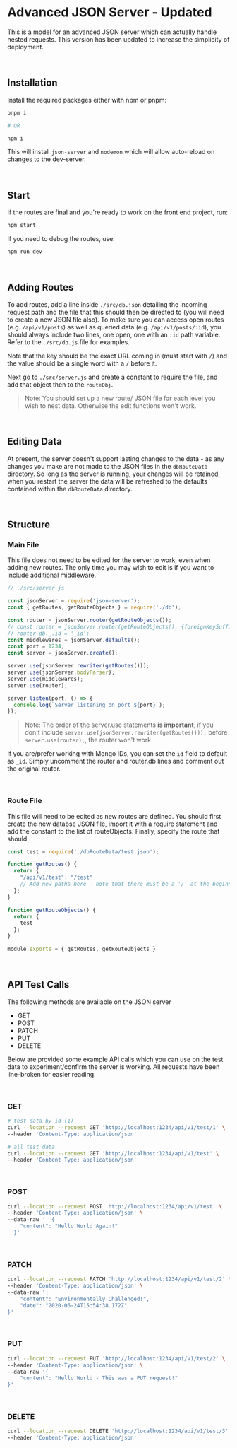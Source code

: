 # Advanced JSON Server - Updated

This is a model for an advanced JSON server which can actually handle nested requests. This version has been updated to increase the simplicity of deployment. 

&nbsp;
## Installation
Install the required packages either with npm or pnpm:

```bash
pnpm i

# OR

npm i
```

This will install `json-server` and `nodemon` which will allow auto-reload on changes to the dev-server.

&nbsp;
## Start
If the routes are final and you're ready to work on the front end project, run:

```bash
npm start
```

If you need to debug the routes, use:

```bash
npm run dev
```

&nbsp;
## Adding Routes
To add routes, add a line inside `./src/db.json` detailing the incoming request path and the file that this should then be directed to (you will need to create a new JSON file also). To make sure you can access open routes (e.g. `/api/v1/posts`) as well as queried data (e.g. `/api/v1/posts/:id`), you should always include two lines, one open, one with an `:id` path variable. Refer to the `./src/db.js` file for examples.

Note that the key should be the exact URL coming in (must start with `/`) and the value should be a single word with a `/` before it.

Next go to `./src/server.js` and create a constant to require the file, and add that object then to the `routeObj`. 

> Note: You should set up a new route/ JSON file for each level you wish to nest data. Otherwise the edit functions won't work.

&nbsp;
## Editing Data
At present, the server doesn't support lasting changes to the data - as any changes you make are not made to the JSON files in the `dbRouteData` directory. So long as the server is running, your changes will be retained, when you restart the server the data will be refreshed to the defaults contained within the `dbRouteData` directory.

&nbsp;
## Structure

### Main File
This file does not need to be edited for the server to work, even when adding new routes. The only time you may wish to edit is if you want to include additional middleware.
```js
// ./src/server.js

const jsonServer = require('json-server');
const { getRoutes, getRouteObjects } = require('./db');

const router = jsonServer.router(getRouteObjects());
// const router = jsonServer.router(getRouteObjects(), {foreignKeySuffix: '_id'});
// router.db._.id = '_id';
const middlewares = jsonServer.defaults();
const port = 1234;
const server = jsonServer.create();

server.use(jsonServer.rewriter(getRoutes()));
server.use(jsonServer.bodyParser);
server.use(middlewares);
server.use(router);

server.listen(port, () => {
  console.log(`Server listening on port ${port}`);
});
```

>Note: The order of the server.use statements **is important**, if you don't include `server.use(jsonServer.rewriter(getRoutes()));` before `server.use(router);`, the router won't work. 

If you are/prefer working with Mongo IDs, you can set the `id` field to default as `_id`. Simply uncomment the router and router.db lines and comment out the original router.


&nbsp;
### Route File 
This file will need to be edited as new routes are defined. You should first create the new databse JSON file, import it with a require statement and add the constant to the list of routeObjects. Finally, specify the route that should 

```js
const test = require('./dbRouteData/test.json');

function getRoutes() {
  return {
    "/api/v1/test": "/test"
    // Add new paths here - note that there must be a '/' at the beginning of the key and value, and the value should be a single word which matches the variable name you used to import the related database file.
  };
}

function getRouteObjects() {
  return {
    test
  };
}

module.exports = { getRoutes, getRouteObjects }
```

&nbsp;
## API Test Calls
The following methods are available on the JSON server
* GET
* POST
* PATCH
* PUT
* DELETE

Below are provided some example API calls which you can use on the test data to experiment/confirm the server is working. All requests have been line-broken for easier reading.

&nbsp;
### GET
```bash
# test data by id (1)
curl --location --request GET 'http://localhost:1234/api/v1/test/1' \
--header 'Content-Type: application/json'

# all test data 
curl --location --request GET 'http://localhost:1234/api/v1/test' \
--header 'Content-Type: application/json'
```

&nbsp;
### POST
```bash
curl --location --request POST 'http://localhost:1234/api/v1/test' \
--header 'Content-Type: application/json' \
--data-raw '  { 
    "content": "Hello World Again!"
  }'
```

&nbsp;
### PATCH
```bash
curl --location --request PATCH 'http://localhost:1234/api/v1/test/2' \
--header 'Content-Type: application/json' \
--data-raw '{
    "content": "Environmentally Challenged!",
    "date": "2020-06-24T15:54:38.172Z"
}'
```

&nbsp;
### PUT
```bash
curl --location --request PUT 'http://localhost:1234/api/v1/test/2' \
--header 'Content-Type: application/json' \
--data-raw '{
    "content": "Hello World - This was a PUT request!"
}'
```

&nbsp;
### DELETE
```bash
curl --location --request DELETE 'http://localhost:1234/api/v1/test/3' \
--header 'Content-Type: application/json'
```
